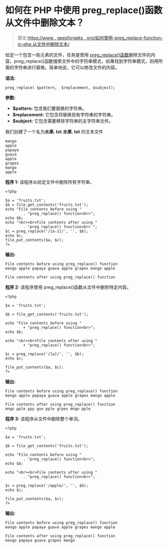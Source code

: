 # 如何在 PHP 中使用 preg_replace()函数从文件中删除文本？

> 原文:[https://www . geesforgeks . org/如何使用-preg_replace-function-in-php 从文件中删除文本/](https://www.geeksforgeeks.org/how-to-delete-text-from-file-using-preg_replace-function-in-php/)

给定一个包含一些元素的文件，任务是使用 [preg_replace()函数](https://www.geeksforgeeks.org/php-preg_replace-function/)删除文件的内容。preg_replace()函数搜索文件中的字符串模式，如果找到字符串模式，则用所需的字符串进行替换。简单地说，它可以修改文件的内容。

**语法:**

```
preg_replace( $pattern,  $replacement, $subject);
```

**参数:**

*   **$pattern:** 包含我们要替换的字符串。
*   **$replacement:** 它包含将替换现有字符串的字符串。
*   **$subject:** 它包含需要移除字符串的主字符串文件。

我们创建了一个名为**水果. txt**
**水果. txt** 的文本文件

```
mango
apple
papaya
guava
apple
grapes
mango
apple
```

**程序 1:** 该程序从给定文件中删除所有字符串。

```
<?php

$a = 'fruits.txt';
$b = file_get_contents('fruits.txt');
echo "File contents before using "
        . "preg_replace() function<br>";
echo $b;
echo "<br><br>File contents after using "
        . "preg_replace() function<br> ";
$c = preg_replace('/[a-z]/', '', $b);
echo $c;
file_put_contents($a, $c);
?>
```

**输出:**

```
File contents before using preg_replace() function
mango apple papaya guava apple grapes mango apple

File contents after using preg_replace() function
```

**程序 2:** 该程序使用 preg_replace()函数从文件中删除特定内容。

```
<?php

$a = 'fruits.txt';

$b = file_get_contents('fruits.txt');

echo "File contents before using "
        + "preg_replace() function<br>";
echo $b;

echo "<br><br>File contents after using "
        + "preg_replace() function<br>";

$c = preg_replace('/[a]/', '', $b);
echo $c;

file_put_contents($a, $c); 
?>
```

**输出:**

```
File contents before using preg_replace() function
mango apple papaya guava apple grapes mango apple

File contents after using preg_replace() function
mngo pple ppy guv pple grpes mngo pple
```

**程序 3:** 该程序从文件中删除整个单词。

```
<?php

$a = 'fruits.txt';

$b = file_get_contents('fruits.txt');

echo "File contents before using "
        . "preg_replace() function<br>";
echo $b;

echo "<br><br>File contents after using "
        . "preg_replace() function<br>";

$c = preg_replace('/apple/', '', $b);
echo $c;

file_put_contents($a, $c); 
?>
```

**输出:**

```
File contents before using preg_replace() function
mango apple papaya guava apple grapes mango apple

File contents after using preg_replace() function
mango papaya guava grapes mango
```